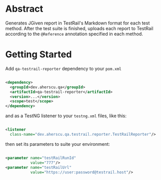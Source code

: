 # Abstract

Generates JGiven report in TestRail's Markdown format for each test method.
After the test suite is finished, uploads each report to TestRail according
to the `@Reference` annotation specified in each method.

# Getting Started

Add `qa-testrail-reporter` dependency to your `pom.xml`

```xml

<dependency>
  <groupId>dev.aherscu.qa</groupId>
  <artifactId>qa-testrail-reporter</artifactId>
  <version>...</version>
  <scope>test</scope>
</dependency>
```

and as a TestNG listener to your `testng.xml` files, like this:

```xml

<listener
  class-name="dev.aherscu.qa.testrail.reporter.TestRailReporter"/>
```

then set its parameters to suite your environment:

```xml

<parameter name="testRailRunId"
           value="777"/>
<parameter name="testRailUrl"
           value="https://user:password@testrail.host"/>
```
